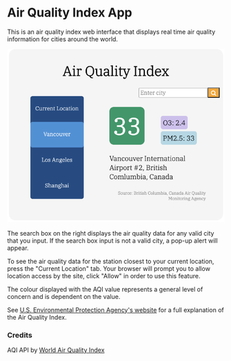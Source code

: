 # Air Quality Index App

This is an air quality index web interface that displays real time air quality information for cities around the world. 

<img src="public/img/app-screenshot-upd.png" width="600">

The search box on the right displays the air quality data for any valid city that you input. If the search box input is not a valid city, a pop-up alert will appear. 

To see the air quality data for the station closest to your current location, press the "Current Location" tab. Your browser will prompt you to allow location access by the site, click "Allow" in order to use this feature. 

The colour displayed with the AQI value represents a general level of concern and is dependent on the value.

See [U.S. Environmental Protection Agency's website](https://www.airnow.gov/aqi/aqi-basics/) for a full explanation of the Air Quality Index. 

### Credits
AQI API by [World Air Quality Index](https://waqi.info/)